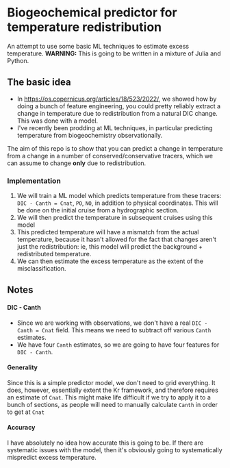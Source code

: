 # Biogeochemical predictor for temperature redistribution
An attempt to use some basic ML techniques to estimate excess temperature.
**WARNING:** This is going to be written in a mixture of Julia and Python. 

## The basic idea
- In https://os.copernicus.org/articles/18/523/2022/, we showed how by doing a bunch of feature engineering, you could pretty reliably extract a change in temperature due to redistribution from a natural DIC change. This was done with a model.
- I've recently been prodding at ML techniques, in particular predicting temperature from biogeochemistry observationally.

The aim of this repo is to show that you can predict a change in temperature from a change in a number of conserved/conservative tracers, which we can assume to change **only** due to redistribution.

### Implementation
1. We will train a ML model which predicts temperature from these tracers: `DIC - Canth = Cnat`, `PO`, `NO`, in addition to physical coordinates. This will be done on the initial cruise from a hydrographic section.
2. We will then predict the temperature in subsequent cruises using this model
2. This predicted temperature will have a mismatch from the actual temperature, because it hasn't allowed for the fact that changes aren't just the redistribution: ie, this model will predict the background + redistributed temperature.
3. We can then estimate the excess temperature as the extent of the misclassification.

## Notes
#### DIC - Canth
- Since we are working with observations, we don't have a real `DIC - Canth = Cnat` field. This means we need to subtract off various `Canth` estimates. 
- We have four `Canth` estimates, so we are going to have four features for `DIC - Canth`.

#### Generality
Since this is a simple predictor model, we don't need to grid everything. It does, however, essentially extent the Kr framework, and therefore requires an estimate of `Cnat`. This might make life difficult if we try to apply it to a bunch of sections, as people will need to manually calculate `Canth` in order to get at `Cnat`

#### Accuracy
I have absolutely no idea how accurate this is going to be. If there are systematic issues with the model, then it's obviously going to systematically mispredict excess temperature.